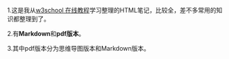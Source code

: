 1.这是我从[w3school 在线教程](https://www.w3school.com.cn/)学习整理的HTML笔记，比较全，差不多常用的知识都整理到了。

2.有**Markdown**和**pdf版本**。

3.其中pdf版本分为思维导图版本和Markdown版本。
